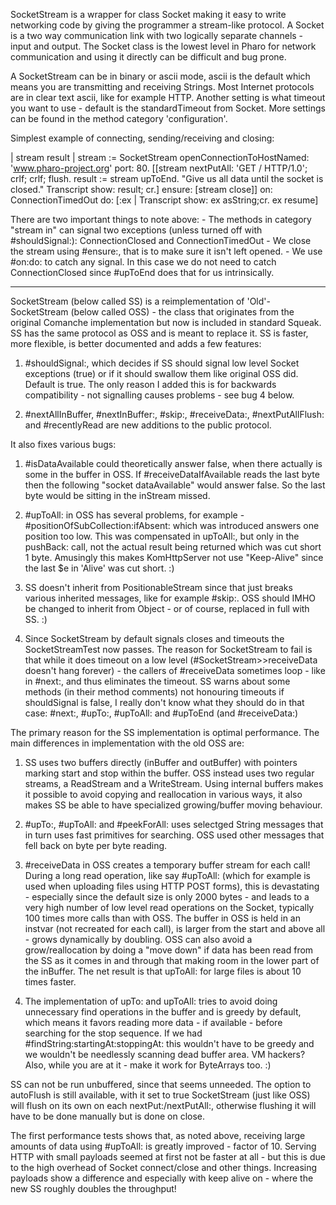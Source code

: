 SocketStream is a wrapper for class Socket making it easy to write networking code by giving the programmer a stream-like protocol. A Socket is a two way communication link with two logically separate channels - input and output. The Socket class is the lowest level in Pharo for network communication and using it directly can be difficult and bug prone.

A SocketStream can be in binary or ascii mode, ascii is the default which means you are transmitting and receiving Strings. Most Internet protocols are in clear text ascii, like for example HTTP. Another setting is what timeout you want to use - default is the standardTimeout from Socket. More settings can be found in the method category 'configuration'.

Simplest example of connecting, sending/receiving and closing:

| stream result |
stream := SocketStream openConnectionToHostNamed: 'www.pharo-project.org' port: 80.
[[stream nextPutAll: 'GET / HTTP/1.0'; crlf; crlf; flush.
result := stream upToEnd. "Give us all data until the socket is closed."
Transcript show: result; cr.]
	ensure: [stream close]]
		on: ConnectionTimedOut
		do: [:ex | Transcript show: ex asString;cr. ex resume]

There are two important things to note above:
	- The methods in category "stream in" can signal two exceptions (unless turned off with #shouldSignal:):
		ConnectionClosed and ConnectionTimedOut
	- We close the stream using #ensure:, that is to make sure it isn't left opened.
	- We use #on:do: to catch any signal. In this case we do not need to catch ConnectionClosed since #upToEnd does that for us intrinsically.

----------------
SocketStream (below called SS) is a reimplementation of 'Old'-SocketStream (below called OSS) - the class that originates from the original Comanche implementation but now is included in standard Squeak. SS has the same protocol as OSS and is meant to replace it. SS is faster, more flexible, is better documented and adds a few features:

1. #shouldSignal:, which decides if SS should signal low level Socket exceptions (true) or if it should swallow them like original OSS did. Default is true. The only reason I added this is for backwards compatibility - not signalling causes problems - see bug 4 below.

2. #nextAllInBuffer, #nextInBuffer:, #skip:, #receiveData:, #nextPutAllFlush: and #recentlyRead are new additions to the public protocol.


It also fixes various bugs:

1. #isDataAvailable could theoretically answer false, when there actually is some in the buffer in OSS. If #receiveDataIfAvailable reads the last byte then the following "socket dataAvailable" would answer false. So the last byte would be sitting in the inStream missed.

2. #upToAll: in OSS has several problems, for example - #positionOfSubCollection:ifAbsent: which was introduced answers one position too low. This was compensated in upToAll:, but only in the pushBack: call, not the actual result being returned which was cut short 1 byte. Amusingly this makes KomHttpServer not use "Keep-Alive" since the last $e in 'Alive' was cut short. :)

3. SS doesn't inherit from PositionableStream since that just breaks various inherited messages, like for example #skip:. OSS should IMHO be changed to inherit from Object - or of course, replaced in full with SS. :)

4. Since SocketStream by default signals closes and timeouts the SocketStreamTest now passes. The reason for SocketStream to fail is that while it does timeout on a low level (#SocketStream>>receiveData doesn't hang forever) - the callers of #receiveData sometimes loop - like in #next:, and thus eliminates the timeout. SS warns about some methods (in their method comments) not honouring timeouts if shouldSignal is false, I really don't know what they should do in that case:
	#next:, #upTo:, #upToAll: and #upToEnd (and #receiveData:)


The primary reason for the SS implementation is optimal performance. The main differences in implementation with the old OSS are:

1. SS uses two buffers directly (inBuffer and outBuffer) with pointers marking start and stop within the buffer. OSS instead uses two regular streams, a ReadStream and a WriteStream. Using internal buffers makes it possible to avoid copying and reallocation in various ways, it also makes SS be able to have specialized growing/buffer moving behaviour.

2. #upTo:, #upToAll: and #peekForAll: uses selectged String messages that in turn uses fast primitives for searching. OSS used other messages that fell back on byte per byte reading.

3. #receiveData in OSS creates a temporary buffer stream for each call! During a long read operation, like say #upToAll: (which for example is used when uploading files using HTTP POST forms), this is devastating - especially since the default size is only 2000 bytes - and leads to a very high number of low level read operations on the Socket, typically 100 times more calls than with OSS. The buffer in OSS is held in an instvar (not recreated for each call), is larger from the start and above all - grows dynamically by doubling. OSS can also avoid a grow/reallocation by doing a "move down" if data has been read from the SS as it comes in and through that making room in the lower part of the inBuffer. The net result is that upToAll: for large files is about 10 times faster.

4. The implementation of upTo: and upToAll: tries to avoid doing unnecessary find operations in the buffer and is greedy by default, which means it favors reading more data - if available - before searching for the stop sequence. If we had #findString:startingAt:stoppingAt: this wouldn't have to be greedy and we wouldn't be needlessly scanning dead buffer area. VM hackers? Also, while you are at it - make it work for ByteArrays too. :)


SS can not be run unbuffered, since that seems unneeded. The option to autoFlush is still available, with it set to true SocketStream (just like OSS) will flush on its own on each nextPut:/nextPutAll:, otherwise flushing it will have to be done manually but is done on close.

The first performance tests shows that, as noted above, receiving large amounts of data using #upToAll: is greatly improved - factor of 10. Serving HTTP with small payloads seemed at first not be faster at all - but this is due to the high overhead of Socket connect/close and other things. Increasing payloads show a difference and especially with keep alive on - where the new SS roughly doubles the throughput!